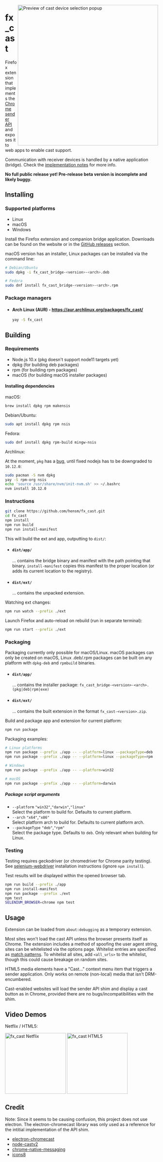 <img src="docs/images/preview-fg@2x.png"
     alt="Preview of cast device selection popup"
     align="right"
     width="462">

# fx_cast

Firefox extension that implements the [Chrome sender API](https://developers.google.com/cast/docs/reference/chrome/) and exposes it to web apps to enable cast support.

Communication with receiver devices is handled by a native application (bridge). Check the [implementation notes](IMPLEMENTATION.md) for more info.

**No full public release yet! Pre-release beta version is incomplete and likely buggy.**

## Installing

### Supported platforms

* Linux
* macOS
* Windows

Install the Firefox extension and companion bridge application. Downloads can be found on the website or in the [GitHub releases](https://github.com/hensm/fx_cast/releases) section.

macOS version has an installer, Linux packages can be installed via the command line:

````sh
# Debian/Ubuntu
sudo dpkg -i fx_cast_bridge-<version>-<arch>.deb

# Fedora
sudo dnf install fx_cast_bridge-<version>-<arch>.rpm
````

### Package managers
* #### Arch Linux (AUR) - https://aur.archlinux.org/packages/fx_cast/
  ````sh
  yay -S fx_cast
  ````

## Building

### Requirements

* Node.js 10.x (pkg doesn't support node11 targets yet)
* dpkg (for building deb packages)
* rpm (for building rpm packages)
* macOS (for building macOS installer packages)

#### Installing dependencies
macOS:

````sh
brew install dpkg rpm makensis
````

Debian/Ubuntu:

````sh
sudo apt install dpkg rpm nsis
````

Fedora:

````sh
sudo dnf install dpkg rpm-build mingw-nsis
````

Archlinux:

At the moment, `pkg` has a [bug](https://github.com/zeit/pkg/issues/584), until fixed nodejs has to be downgraded to `10.12.0`:

```sh
sudo pacman -S nvm dpkg
yay -S rpm-org nsis
echo 'source /usr/share/nvm/init-nvm.sh' >> ~/.bashrc
nvm install 10.12.0
```

### Instructions

````sh
git clone https://github.com/hensm/fx_cast.git
cd fx_cast
npm install
npm run build
npm run install-manifest
````

This will build the ext and app, outputting to `dist/`:

* #### `dist/app/`  
   ... contains the bridge binary and manifest with the path pointing that binary. `install-manifest` copies this manifest to the proper location (or adds its current location to the registry).
* #### `dist/ext/`  
    ... contains the unpacked extension.

Watching ext changes:

````sh
npm run watch --prefix ./ext
````

Launch Firefox and auto-reload on rebuild (run in separate terminal):

````sh
npm run start --prefix ./ext
````

### Packaging

Packaging currently only possible for macOS/Linux. macOS packages can only be created on macOS, Linux .deb/.rpm packages can be built on any platform with `dpkg-deb` and `rpmbuild` binaries.

* #### `dist/app/`  
    ... contains the installer package: `fx_cast_bridge-<version>-<arch>.(pkg|deb|rpm|exe)`
* #### `dist/ext/`  
    ... contains the built extension in the format `fx_cast-<version>.zip`.

Build and package app and extension for current platform:

````sh
npm run package
````

Packaging examples:

````sh
# Linux platforms
npm run package --prefix ./app -- --platform=linux --packageType=deb
npm run package --prefix ./app -- --platform=linux --packageType=rpm

# Windows
npm run package --prefix ./app -- --platform=win32

# macOS
npm run package --prefix ./app -- --platform=darwin
````

##### Package script arguments

* `--platform` `"win32"`,`"darwin"`,`"linux"`  
    Select the platform to build for. Defaults to current platform.
* `--arch` `"x64"`,`"x86"`  
    Select platform arch to build for. Defaults to current platform arch.
* `--packageType` `"deb"`,`"rpm"`  
    Select the package type. Defaults to `deb`. Only relevant when building for Linux.

### Testing

Testing requires geckodriver (or chromedriver for Chrome parity testing). See [selenium-webdriver](https://www.npmjs.com/package/selenium-webdriver#installation) installation instructions (ignore `npm install`).

Test results will be displayed within the opened browser tab.

````sh
npm run build --prefix ./app
npm run install-manifest
npm run package --prefix ./ext
npm test
SELENIUM_BROWSER=chrome npm test
````


## Usage

Extension can be loaded from `about:debugging` as a temporary extension.

Most sites won't load the cast API unless the browser presents itself as Chrome. The extension includes a method of spoofing the user agent string, sites can be whitelisted via the options page. Whitelist entries are specified as [match patterns](https://developer.mozilla.org/en-US/docs/Mozilla/Add-ons/WebExtensions/Match_patterns). To whitelist all sites, add `<all_urls>` to the whitelist, though this could cause breakage on random sites.

HTML5 media elements have a "Cast..." context menu item that triggers a sender application. Only works on remote (non-local) media that isn't DRM-encumbered.

Cast-enabled websites will load the sender API shim and display a cast button as in Chrome, provided there are no bugs/incompatibilities with the shim.


## Video Demos

Netflix / HTML5:

[<img width="200" src="https://img.youtube.com/vi/Ex9dWKYguEE/0.jpg" alt="fx_cast Netflix" />](https://www.youtube.com/watch?v=Ex9dWKYguEE)
[<img width="200" src="https://img.youtube.com/vi/16r8lQKeEX8/0.jpg" alt="fx_cast HTML5" />](https://www.youtube.com/watch?v=16r8lQKeEX8)


## Credit

Note: Since it seems to be causing confusion, this project does not use electron. The electron-chromecast library was only used as a reference for the intitial implementation of the API shim.

* [electron-chromecast](https://github.com/GPMDP/electron-chromecast)
* [node-castv2](https://github.com/thibauts/node-castv2)
* [chrome-native-messaging](https://github.com/jdiamond/chrome-native-messaging)
* [icons8](https://icons8.com/)
